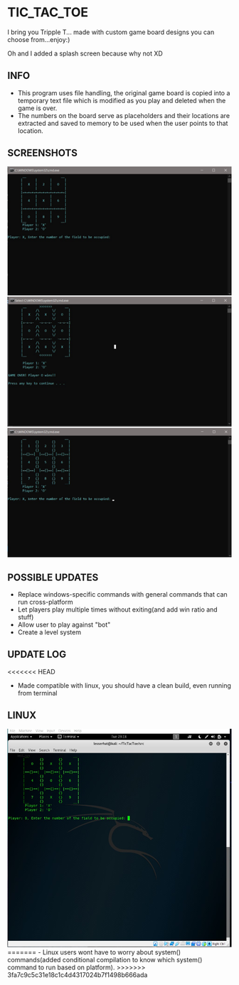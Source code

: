 # TIC_TAC_TOE

I bring you Tripple T... made with custom game board designs you can choose from...enjoy:)
<p>Oh and I added a splash screen because why not XD</p>

## INFO
- This program uses file handling, the original game board is copied into a temporary text file which is modified as you play
and deleted when the game is over.
- The numbers on the board serve as placeholders and their locations are extracted and saved to memory to be used when the user points to
that location.

## SCREENSHOTS
<img src = "images/board3.jpg" width = 700>
<img src = "images/board5.jpg" width = 700>
<img src = "images/board6.jpg" width = 700>

## POSSIBLE UPDATES
- Replace windows-specific commands with general commands that can run cross-platform
- Let players play multiple times without exiting(and add win ratio and stuff)
- Allow user to play against "bot"
- Create a level system 

## UPDATE LOG
<<<<<<< HEAD
- Made compatible with linux, you should have a clean build, even running from terminal

## LINUX
<img src = "images/TicTacToe_on_Kali.jpg" width = 700>
=======
- Linux users wont have to worry about system() commands(added conditional compilation to know which system() command
to run based on platform).
>>>>>>> 3fa7c9c5c31e18c1c4d4317024b7f1498b666ada
